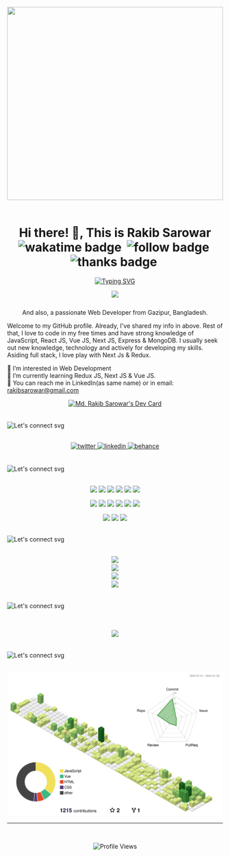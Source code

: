 <!--
    RakibSarowar's GitHub Profile
    Created on : 10/1/2022
    Author     : Rakib Sarowar
    Contact    : rakibsarowar@gmail.com

    -----------------------------------------------------------------------
    -----------------------------------------------------------------------
    
    Thank you if you like this profile README!

    BUT, please DO NOT copy this and create your profile based on it.
    You can use it as a reference, and copy a part of it, but DO NOT copy
    all of this and create your profile based on it.

    It is very common that you forget to change some information and leave
    mine in your profile.

    Only when you know what you are copying should you paste it. So, again,
    please DO NOT copy this and create your profile based on it.

    ---------------------------------------------------------------------

    What's more, you can find other awesome profile READMEs at
    https://github.com/abhisheknaiidu/awesome-github-profile-readme.
    There could be a profile README that fits you better than this one.

    ---------------------------------------------------------------------
    
    Wish you a good-looking profile README!

                                —— rakib S. (https://github.com/rakibsarowar)
-->

<br/>

<a href="https://www.facebook.com/rakibsarowar01/">
<img height="450"  width="100%"  src="https://images.unsplash.com/photo-1624377632657-3902bfd35958?ixlib=rb-4.0.3&ixid=M3wxMjA3fDB8MHxwaG90by1wYWdlfHx8fGVufDB8fHx8fA%3D%3D&auto=format&fit=crop&w=870&q=80" />
</a>

<div align=center>
<br>

<h1> Hi there! 👋, This is Rakib Sarowar <br/> 
<span> 
<!-- about repository badges start -->
<div align="center">
  <img loading="lazy" style="margin-right: 6px" alt="wakatime badge"src="https://wakatime.com/badge/user/018c678e-087a-4b28-9edf-f465885d1b83.svg"/>
  <img loading="lazy" style="margin-right: 6px" alt="follow badge"src="https://img.shields.io/github/followers/rakibsarowar?label=Followed+By&labelColor=1a0445&color=f1e05a"/>
 <!-- <a style="margin-right: 6px" href="https://github.com/montasim/montasim/issues/new?template=Guestbook_entry.md&title=Adding+<username>+to+guestbook">
    <img loading="lazy" alt="Guest Book" src="https://img.shields.io/badge/-%20%F0%9F%96%8B%20Write%20into%20my%20guest%20book-red?style=flat-round&color=00B8B5" />
  </a> -->
  <img loading="lazy" style="margin-right: 6px" alt="thanks badge" src="https://img.shields.io/badge/Thanks%20for%20visiting-!-1EAEDB.svg">
</div>
<!-- about repository badges end -->
</span> </h1>

[![Typing SVG](https://readme-typing-svg.demolab.com?font=SF+Pro&size=14&duration=3000&pause=4000&color=bedd21&center=true&random=false&width=435&lines=I+am+an+aspiring+MERN+%26+MEVN+Stack+Developer)](https://git.io/typing-svg)

</div>

<div align="center">
  <img height="130" src="https://camo.githubusercontent.com/62da68eb62b1e5f175f7d1f0191dd89a653d7908feb22d37d4a0ab07365d6791/68747470733a2f2f6d656469612e67697068792e636f6d2f6d656469612f4d3967624264396e6244724f5475314d71782f67697068792e676966" />
</div>

###
<p align="center">
And also, a passionate Web Developer from Gazipur, Bangladesh.
</p>

Welcome to my GitHub profile. Already, I've shared my info in above. Rest of that, I love to code in my free times and have strong knowledge of JavaScript, React JS, Vue JS, Next JS, Express & MongoDB. I usually seek out new knowledge, technology and actively for developing my skills. Asiding full stack, I love play with Next Js & Redux. 

🎯 I’m interested in Web Development <br>
🎯 I’m currently learning Redux JS, Next JS & Vue JS.<br>
🎯 You can reach me in LinkedIn(as same name) or in email: rakibsarowar@gmail.com

<div align=center>
<a href="https://app.daily.dev/rakibsarowar"><img src="https://api.daily.dev/devcards/a71be58fa5a64d3ca6b9d9509621f94a.png?r=zsp" width="300" alt="Md. Rakib Sarowar's Dev Card"/></a>
</div>
<br/>
<br/>

<!-- Heading text start -->
<div align="left">
    <img loading="lazy" src="https://readme-typing-svg.demolab.com?font=Josefin+Sans&weight=700&size=25&pause=&color=000435&repeat=false&random=false&width=435&lines=LET'S+CONNECT%3A" alt="Let's connect svg" />
</div>
<!-- Heading text end -->

<br />
<p align="center">
<a href="https://twitter.com/rakibsarowar" target="_blank rel="noopener noreferrer"">
<img src=https://img.shields.io/badge/twitter-%2300acee.svg?&style=for-the-badge&logo=twitter&logoColor=white alt=twitter style="margin-bottom: 5px;" />
</a>
<a href="https://linkedin.com/in/rakibsarowar" target="_blank">
<img src=https://img.shields.io/badge/linkedin-%231E77B5.svg?&style=for-the-badge&logo=linkedin&logoColor=white alt=linkedin style="margin-bottom: 5px;" />
</a>
<a href="https://www.behance.net/rakibsarowar" target="_blank">
<img src=https://img.shields.io/badge/behance-%23191919.svg?&style=for-the-badge&logo=behance&logoColor=white alt=behance style="margin-bottom: 5px;" />
</a> 
</p>
<br>

<!-- Heading text start -->
<div align="left">
    <img loading="lazy" src="https://readme-typing-svg.demolab.com?font=Josefin+Sans&weight=700&size=25&pause=&color=000435&repeat=false&random=false&width=435&lines=MY+TECH+STACK%3A" alt="Let's connect svg" />
</div>
<!-- Heading text end -->

<br />
<p align="center">
<img src="https://img.shields.io/badge/html5-%23E34F26.svg?style=for-the-badge&logo=html5&logoColor=white"/>
<img src="https://img.shields.io/badge/css3-%231572B6.svg?style=for-the-badge&logo=css3&logoColor=white"/>
<img src="https://img.shields.io/badge/SASS-hotpink.svg?style=for-the-badge&logo=SASS&logoColor=white"/>
<img src="https://img.shields.io/badge/bootstrap-%23563D7C.svg?style=for-the-badge&logo=bootstrap&logoColor=white"/>
<img src="https://img.shields.io/badge/tailwindcss-%2338B2AC.svg?style=for-the-badge&logo=tailwind-css&logoColor=white"/>
<img src="https://img.shields.io/badge/javascript-%23323330.svg?style=for-the-badge&logo=javascript&logoColor=%23F7DF1E"/>
</p>
<p align="center">
<img src="https://img.shields.io/badge/react-%2320232a.svg?style=for-the-badge&logo=react&logoColor=%2361DAFB"/>
<img src="https://img.shields.io/badge/redux-%23593d88.svg?style=for-the-badge&logo=redux&logoColor=white"/>
<img src="https://img.shields.io/badge/vuejs-%2335495e.svg?style=for-the-badge&logo=vuedotjs&logoColor=%234FC08D"/>
<img src="https://img.shields.io/badge/firebase-%23039BE5.svg?style=for-the-badge&logo=firebase"/>
<img src="https://img.shields.io/badge/express.js-%23404d59.svg?style=for-the-badge&logo=express&logoColor=%2361DAFB"/>
<img src="https://img.shields.io/badge/MongoDB-%234ea94b.svg?style=for-the-badge&logo=mongodb&logoColor=white"/>
</p>
<p align="center">
<img src="https://img.shields.io/badge/adobephotoshop-%2331A8FF.svg?style=for-the-badge&logo=adobephotoshop&logoColor=white"/>
<img src="https://img.shields.io/badge/adobeillustrator-%23FF9A00.svg?style=for-the-badge&logo=adobeillustrator&logoColor=white"/>
<img src="https://img.shields.io/badge/figma-%23F24E1E.svg?style=for-the-badge&logo=figma&logoColor=white"/>
</p>
<br/>

<!-- Heading text start -->
<div align="left">
    <img loading="lazy" src="https://readme-typing-svg.demolab.com?font=Josefin+Sans&weight=700&size=25&pause=&color=000435&repeat=false&random=false&width=435&lines=MY+GITHUB+STATS%3A" alt="Let's connect svg" />
</div>
<!-- Heading text end -->

<br />
<p align="center">
<img src="https://awesome-github-stats.azurewebsites.net/user-stats/rakibsarowar?cardType=level-alternate&theme=highcontrast&showIcons=false&preferLogin=false"/> </br>
<img src="https://github-readme-streak-stats.herokuapp.com/?user=rakibsarowar&theme=midnight-purple&hide_border=true"/> </br>
<img src="https://github-readme-stats.vercel.app/api/top-langs/?username=rakibsarowar&theme=midnight-purple&show_icons=true&hide_border=true&layout=compact"/> <br>
<img src="https://github-readme-activity-graph.vercel.app/graph?username=rakibsarowar&bg_color=000000&color=6014be&line=6014bd&point=ffffff&area=true&hide_border=true"/> <br>
</p>
<br/>

<!-- TROPHIE Heading text start -->
<div align="left">
    <img loading="lazy" src="https://readme-typing-svg.demolab.com?font=Josefin+Sans&weight=700&size=25&pause=&color=000435&repeat=false&random=false&width=435&lines=MY+GITHUB+TROPHY %3A" alt="Let's connect svg" />
</div>
<!-- Heading text end -->

<br />
<br />
<p align="center">
  <img src="https://github-profile-trophy.vercel.app/?username=rakibsarowar&row=2&column=3&theme=onestar&margin-w=15&margin-h=15" />
</p>

<br/>

<!-- Heading text start -->
<div align="left">
    <img loading="lazy" src="https://readme-typing-svg.demolab.com?font=Josefin+Sans&weight=700&size=25&pause=&color=000435&repeat=false&random=false&width=435&lines=VIEW+OF+GITHUB+CONTRIBUTION%3A" alt="Let's connect svg" />
</div>
<!-- Heading text end -->
<br />

![](./profile-3d-contrib/profile-green-animate.svg)

---
<br />

<p align="center">
  <img src="https://komarev.com/ghpvc/?username=rakibsarowar&style=for-the-badge&color=blueviolet&base=2240" alt="Profile Views" />
</p>

<br />

